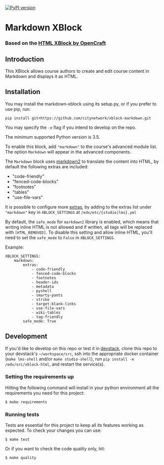 [![PyPI version](https://badge.fury.io/py/xblock-markdown.svg)](https://pypi.python.org/pypi/xblock-markdown)

# Markdown XBlock
### Based on the [HTML XBlock by OpenCraft](https://github.com/open-craft/xblock-html)

## Introduction
This XBlock allows course authors to create and edit course content in Markdown
and displays it as HTML.

## Installation
You may install the markdown-xblock using its setup.py, or if you prefer to use pip, run:

```shell
pip install git+https://github.com/citynetwork/xblock-markdown.git
```
You may specify the `-e` flag if you intend to develop on the repo.

The minimum supported Python version is 3.5.

To enable this block, add `"markdown"` to the course's advanced module list. 
The option `Markdown` will appear in the advanced components.

The `Markdown` block uses [markdown2](https://pypi.org/project/markdown2/) to translate the content into HTML, 
by default the following extras are included:

* "code-friendly"
* "fenced-code-blocks"
* "footnotes"
* "tables"
* "use-file-vars"

It is possible to configure more [extras](https://github.com/trentm/python-markdown2/wiki/Extras), by adding to the extras list under `"markdown"` key in `XBLOCK_SETTINGS`
at `/edx/etc/{studio|lms}.yml`

By default, the `safe_mode` for `markdown2` library is enabled, which means that writing inline HTML is not allowed and if written, all tags will be replaced with `[HTML_REMOVED]`. To disable this setting and allow inline HTML, you'll need to set the `safe_mode` to `False` in `XBLOCK_SETTINGS`.

Example:
```
XBLOCK_SETTINGS:
    markdown:
        extras:
            - code-friendly
            - fenced-code-blocks
            - footnotes
            - header-ids
            - metadata
            - pyshell
            - smarty-pants
            - strike
            - target-blank-links
            - use-file-vars
            - wiki-tables
            - tag-friendly
        safe_mode: True
```

## Development
If you'd like to develop on this repo or test it in [devstack](https://github.com/edx/devstack), clone this repo to your
devstack's `~/workspace/src`, ssh into the appropriate docker container (`make lms-shell` and/or `make studio-shell`),
run `pip install -e /edx/src/xblock-html`, and restart the service(s).


### Setting the requirements up
Hitting the following command will install in your python environment all the requirements you need for this project:

```shell
$ make requirements
```

### Running tests
Tests are essential for this project to keep all its features working as expected. To check your changes you can use:

```shell
$ make test
```
Or if you want to check the code quality only, hit:
```shell
$ make quality
```
